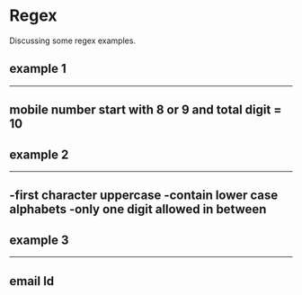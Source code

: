 # Regex
Discussing some regex examples.

## example 1
---
mobile number start with 8 or 9 and total digit = 10
---

## example 2
---
-first character uppercase
-contain lower case alphabets
-only one digit allowed in between
---

## example 3
---
email Id
---
